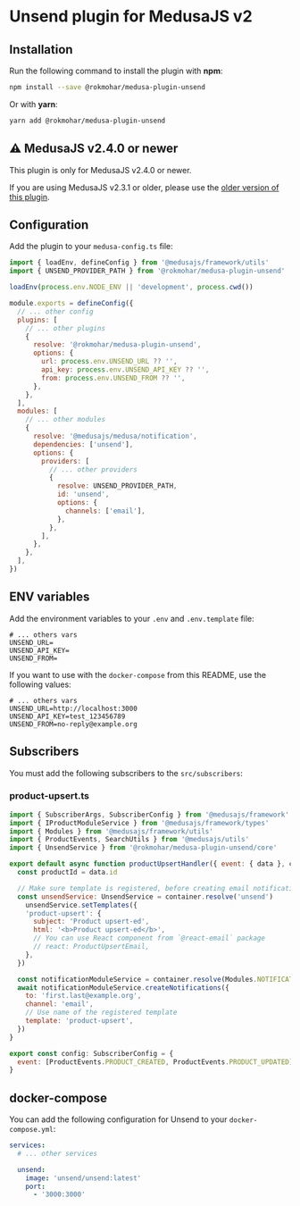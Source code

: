 # Unsend plugin for MedusaJS v2

## Installation

Run the following command to install the plugin with **npm**:

```bash
npm install --save @rokmohar/medusa-plugin-unsend
```

Or with **yarn**:

```bash
yarn add @rokmohar/medusa-plugin-unsend
```

## ⚠️ MedusaJS v2.4.0 or newer

This plugin is only for MedusaJS v2.4.0 or newer.

If you are using MedusaJS v2.3.1 or older, please use the [older version of this plugin](https://github.com/rokmohar/medusa-plugin-unsend/tree/v0.2.4).

## Configuration

Add the plugin to your `medusa-config.ts` file:

```js
import { loadEnv, defineConfig } from '@medusajs/framework/utils'
import { UNSEND_PROVIDER_PATH } from '@rokmohar/medusa-plugin-unsend'

loadEnv(process.env.NODE_ENV || 'development', process.cwd())

module.exports = defineConfig({
  // ... other config
  plugins: [
    // ... other plugins
    {
      resolve: '@rokmohar/medusa-plugin-unsend',
      options: {
        url: process.env.UNSEND_URL ?? '',
        api_key: process.env.UNSEND_API_KEY ?? '',
        from: process.env.UNSEND_FROM ?? '',
      },
    },
  ],
  modules: [
    // ... other modules
    {
      resolve: '@medusajs/medusa/notification',
      dependencies: ['unsend'],
      options: {
        providers: [
          // ... other providers
          {
            resolve: UNSEND_PROVIDER_PATH,
            id: 'unsend',
            options: {
              channels: ['email'],
            },
          },
        ],
      },
    },
  ],
})
```

## ENV variables

Add the environment variables to your `.env` and `.env.template` file:

```env
# ... others vars
UNSEND_URL=
UNSEND_API_KEY=
UNSEND_FROM=
```

If you want to use with the `docker-compose` from this README, use the following values:

```env
# ... others vars
UNSEND_URL=http://localhost:3000
UNSEND_API_KEY=test_123456789
UNSEND_FROM=no-reply@example.org
```

## Subscribers

You must add the following subscribers to the `src/subscribers`:

### product-upsert.ts

```js
import { SubscriberArgs, SubscriberConfig } from '@medusajs/framework'
import { IProductModuleService } from '@medusajs/framework/types'
import { Modules } from '@medusajs/framework/utils'
import { ProductEvents, SearchUtils } from '@medusajs/utils'
import { UnsendService } from '@rokmohar/medusa-plugin-unsend/core'

export default async function productUpsertHandler({ event: { data }, container }: SubscriberArgs<{ id: string }>) {
  const productId = data.id

  // Make sure template is registered, before creating email notifications
  const unsendService: UnsendService = container.resolve('unsend')
    unsendService.setTemplates({
    'product-upsert': {
      subject: 'Product upsert-ed',
      html: '<b>Product upsert-ed</b>',
      // You can use React component from `@react-email` package
      // react: ProductUpsertEmail,
    },
  })

  const notificationModuleService = container.resolve(Modules.NOTIFICATION)
  await notificationModuleService.createNotifications({
    to: 'first.last@example.org',
    channel: 'email',
    // Use name of the registered template
    template: 'product-upsert',
  })
}

export const config: SubscriberConfig = {
  event: [ProductEvents.PRODUCT_CREATED, ProductEvents.PRODUCT_UPDATED],
}
```

## docker-compose

You can add the following configuration for Unsend to your `docker-compose.yml`:

```yml
services:
  # ... other services

  unsend:
    image: 'unsend/unsend:latest'
    port:
      - '3000:3000'
```
